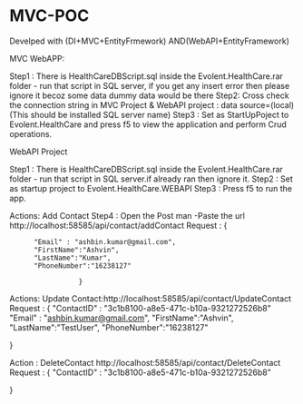 # MVC-POC
Develped with (DI+MVC+EntityFrmework) AND(WebAPI+EntityFramework)

MVC WebAPP:

Step1 : There is HealthCareDBScript.sql inside the Evolent.HealthCare.rar folder - run that script in SQL server, if you get any insert error then please ignore it becoz some data dummy data would be there
Step2: Cross check the connection string in MVC Project & WebAPI project : data source=(local)(This should be installed SQL server name)
<connectionStrings>
    <add name="HealthCareEntities" connectionString="metadata=res://*/DataAccess.HelathCare.csdl|res://*/DataAccess.HelathCare.ssdl|res://*/DataAccess.HelathCare.msl;provider=System.Data.SqlClient;provider connection string=&quot;data source=(local);initial catalog=HealthCare;integrated security=True;MultipleActiveResultSets=True;App=EntityFramework&quot;" providerName="System.Data.EntityClient" />
  </connectionStrings>
Step3 : Set as StartUpPoject to  Evolent.HealthCare and press f5 to view the application and perform Crud operations.

WebAPI Project 

Step1 : There is HealthCareDBScript.sql inside the Evolent.HealthCare.rar folder - run that script in SQL server.if already ran then ignore it. 
Step2 :  Set as startup project to Evolent.HealthCare.WEBAPI
Step3 : Press f5 to run the app.

Actions: Add Contact
Step4 : Open the Post man -Paste the url http://localhost:58585/api/contact/addContact
           Request : {

          "Email" : "ashbin.kumar@gmail.com",
          "FirstName":"Ashvin",
          "LastName":"Kumar",
          "PhoneNumber":"16238127"

                     }
Actions: Update Contact:http://localhost:58585/api/contact/UpdateContact
Request : {
	"ContactID" : "3c1b8100-a8e5-471c-b10a-9321272526b8"
	"Email" : "ashbin.kumar@gmail.com",
	"FirstName":"Ashvin",
	"LastName":"TestUser",
	"PhoneNumber":"16238127"
	
}

Action : DeleteContact  http://localhost:58585/api/contact/DeleteContact
Request :
{
	"ContactID" : "3c1b8100-a8e5-471c-b10a-9321272526b8"
	
}

                     
                     

